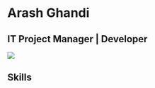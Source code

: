 # Arash Ghandi
## IT Project Manager | Developer <br>
<img align="center" src="https://github.com/user-attachments/assets/cb476d9a-2845-4b5a-9fee-c96af1f15579">

## Skills <br>


